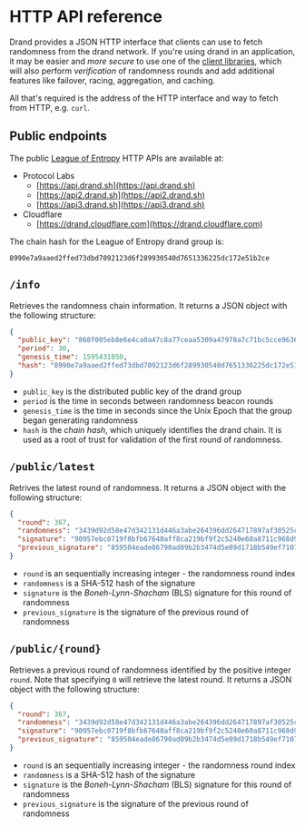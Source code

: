 # HTTP API reference

Drand provides a JSON HTTP interface that clients can use to fetch randomness from the drand network. If you're using drand in an application, it may be easier and _more secure_ to use one of the [client libraries](/developer/clients/), which will also perform _verification_ of randomness rounds and add additional features like failover, racing, aggregation, and caching.

All that's required is the address of the HTTP interface and way to fetch from HTTP, e.g. `curl`.

## Public endpoints

The public [League of Entropy](https://blog.cloudflare.com/league-of-entropy/) HTTP APIs are available at:

- Protocol Labs
    - [https://api.drand.sh](https://api.drand.sh)
    - [https://api2.drand.sh](https://api2.drand.sh)
    - [https://api3.drand.sh](https://api3.drand.sh)
- Cloudflare
    - [https://drand.cloudflare.com](https://drand.cloudflare.com)

The chain hash for the League of Entropy drand group is:

```
8990e7a9aaed2ffed73dbd7092123d6f289930540d7651336225dc172e51b2ce
```

## `/info`

Retrieves the randomness chain information. It returns a JSON object with the following structure:

```json
{
  "public_key": "868f005eb8e6e4ca0a47c8a77ceaa5309a47978a7c71bc5cce96366b5d7a569937c529eeda66c7293784a9402801af31",
  "period": 30,
  "genesis_time": 1595431050,
  "hash": "8990e7a9aaed2ffed73dbd7092123d6f289930540d7651336225dc172e51b2ce"
}
```

- `public_key` is the distributed public key of the drand group
- `period` is the time in seconds between randomness beacon rounds
- `genesis_time` is the time in seconds since the Unix Epoch that the group began generating randomness
- `hash` is the _chain hash_, which uniquely identifies the drand chain. It is used as a root of trust for validation of the first round of randomness.

## `/public/latest`

Retrives the latest round of randomness. It returns a JSON object with the following structure:

```json
{
  "round": 367,
  "randomness": "3439d92d58e47d342131d446a3abe264396dd264717897af30525c98408c834f",
  "signature": "90957ebc0719f8bfb67640aff8ca219bf9f2c5240e60a8711c968d93370d38f87b38ed234a8c63863eb81f234efce55b047478848c0de025527b3d3476dfe860632c1b799550de50a6b9540463e9fb66c8016b89c04a9f52dabdc988e69463c1",
  "previous_signature": "859504eade86790ad09b2b3474d5e09d1718b549ef7107d7bbd18f5e221765ce8252d7db02664c1f6b20f40c6e8e138704d2acfeb6c5abcc14c77e3a842b2f84515e7366248ca37b1460d23b4f98493c246fbb02851f2a43a710c968a349f8d6"
}
```

- `round` is an sequentially increasing integer - the randomness round index
- `randomness` is a SHA-512 hash of the signature
- `signature` is the _Boneh-Lynn-Shacham_ (BLS) signature for this round of randomness
- `previous_signature` is the signature of the previous round of randomness

## `/public/{round}`

Retrieves a previous round of randomness identified by the positive integer `round`. Note that specifying `0` will retrieve the latest round. It returns a JSON object with the following structure:

```json
{
  "round": 367,
  "randomness": "3439d92d58e47d342131d446a3abe264396dd264717897af30525c98408c834f",
  "signature": "90957ebc0719f8bfb67640aff8ca219bf9f2c5240e60a8711c968d93370d38f87b38ed234a8c63863eb81f234efce55b047478848c0de025527b3d3476dfe860632c1b799550de50a6b9540463e9fb66c8016b89c04a9f52dabdc988e69463c1",
  "previous_signature": "859504eade86790ad09b2b3474d5e09d1718b549ef7107d7bbd18f5e221765ce8252d7db02664c1f6b20f40c6e8e138704d2acfeb6c5abcc14c77e3a842b2f84515e7366248ca37b1460d23b4f98493c246fbb02851f2a43a710c968a349f8d6"
}
```

- `round` is an sequentially increasing integer - the randomness round index
- `randomness` is a SHA-512 hash of the signature
- `signature` is the _Boneh-Lynn-Shacham_ (BLS) signature for this round of randomness
- `previous_signature` is the signature of the previous round of randomness
